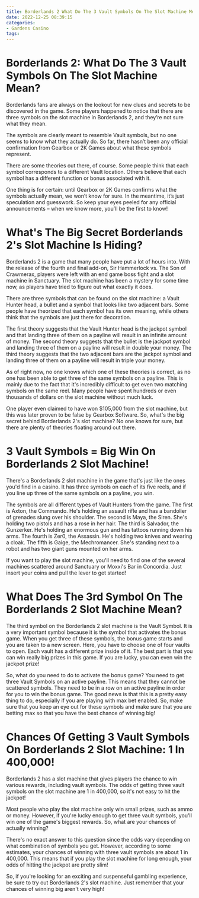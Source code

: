 ```yaml
---
title: Borderlands 2 What Do The 3 Vault Symbols On The Slot Machine Mean
date: 2022-12-25 08:39:15
categories:
- Gardens Casino
tags:
---
```



#  Borderlands 2: What Do The 3 Vault Symbols On The Slot Machine Mean?

Borderlands fans are always on the lookout for new clues and secrets to be discovered in the game. Some players happened to notice that there are three symbols on the slot machine in Borderlands 2, and they’re not sure what they mean.

The symbols are clearly meant to resemble Vault symbols, but no one seems to know what they actually do. So far, there hasn’t been any official confirmation from Gearbox or 2K Games about what these symbols represent.

There are some theories out there, of course. Some people think that each symbol corresponds to a different Vault location. Others believe that each symbol has a different function or bonus associated with it.

One thing is for certain: until Gearbox or 2K Games confirms what the symbols actually mean, we won’t know for sure. In the meantime, it’s just speculation and guesswork. So keep your eyes peeled for any official announcements – when we know more, you’ll be the first to know!

#  What's The Big Secret Borderlands 2's Slot Machine Is Hiding?

Borderlands 2 is a game that many people have put a lot of hours into. With the release of the fourth and final add-on, Sir Hammerlock vs. The Son of Crawmerax, players were left with an end game boss fight and a slot machine in Sanctuary. The slot machine has been a mystery for some time now, as players have tried to figure out what exactly it does.

There are three symbols that can be found on the slot machine: a Vault Hunter head, a bullet and a symbol that looks like two adjacent bars. Some people have theorized that each symbol has its own meaning, while others think that the symbols are just there for decoration.

The first theory suggests that the Vault Hunter head is the jackpot symbol and that landing three of them on a payline will result in an infinite amount of money. The second theory suggests that the bullet is the jackpot symbol and landing three of them on a payline will result in double your money. The third theory suggests that the two adjacent bars are the jackpot symbol and landing three of them on a payline will result in triple your money.

As of right now, no one knows which one of these theories is correct, as no one has been able to get three of the same symbols on a payline. This is mainly due to the fact that it's incredibly difficult to get even two matching symbols on the same reel. Many people have spent hundreds or even thousands of dollars on the slot machine without much luck.

One player even claimed to have won $105,000 from the slot machine, but this was later proven to be false by Gearbox Software. So, what's the big secret behind Borderlands 2's slot machine? No one knows for sure, but there are plenty of theories floating around out there.

#  3 Vault Symbols = Big Win On Borderlands 2 Slot Machine!

There's a Borderlands 2 slot machine in the game that's just like the ones you'd find in a casino. It has three symbols on each of its five reels, and if you line up three of the same symbols on a payline, you win.

The symbols are all different types of Vault Hunters from the game. The first is Axton, the Commando. He's holding an assault rifle and has a bandolier of grenades slung over his shoulder. The second is Maya, the Siren. She's holding two pistols and has a rose in her hair. The third is Salvador, the Gunzerker. He's holding an enormous gun and has tattoos running down his arms. The fourth is Zer0, the Assassin. He's holding two knives and wearing a cloak. The fifth is Gaige, the Mechromancer. She's standing next to a robot and has two giant guns mounted on her arms.

If you want to play the slot machine, you'll need to find one of the several machines scattered around Sanctuary or Moxxi's Bar in Concordia. Just insert your coins and pull the lever to get started!

#  What Does The 3rd Symbol On The Borderlands 2 Slot Machine Mean?

The third symbol on the Borderlands 2 slot machine is the Vault Symbol. It is a very important symbol because it is the symbol that activates the bonus game. When you get three of these symbols, the bonus game starts and you are taken to a new screen. Here, you have to choose one of four vaults to open. Each vault has a different prize inside of it. The best part is that you can win really big prizes in this game. If you are lucky, you can even win the jackpot prize!

So, what do you need to do to activate the bonus game? You need to get three Vault Symbols on an active payline. This means that they cannot be scattered symbols. They need to be in a row on an active payline in order for you to win the bonus game. The good news is that this is a pretty easy thing to do, especially if you are playing with max bet enabled. So, make sure that you keep an eye out for these symbols and make sure that you are betting max so that you have the best chance of winning big!

#  Chances Of Getting 3 Vault Symbols On Borderlands 2 Slot Machine: 1 In 400,000!

Borderlands 2 has a slot machine that gives players the chance to win various rewards, including vault symbols. The odds of getting three vault symbols on the slot machine are 1 in 400,000, so it's not easy to hit the jackpot!

Most people who play the slot machine only win small prizes, such as ammo or money. However, if you're lucky enough to get three vault symbols, you'll win one of the game's biggest rewards. So, what are your chances of actually winning?

There's no exact answer to this question since the odds vary depending on what combination of symbols you get. However, according to some estimates, your chances of winning with three vault symbols are about 1 in 400,000. This means that if you play the slot machine for long enough, your odds of hitting the jackpot are pretty slim!

So, if you're looking for an exciting and suspenseful gambling experience, be sure to try out Borderlands 2's slot machine. Just remember that your chances of winning big aren't very high!